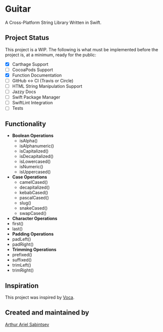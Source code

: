 # Guitar
A Cross-Platform String Library Written in Swift.

## Project Status

This project is a WIP. The following is what must be implemented before the project is, at a minimum, ready for the public:
- [x] Carthage Support
- [ ] CocoaPods Support
- [x] Function Documentation
- [ ] GitHub <-> CI (Travis or Circle)
- [ ] HTML String Manipulation Support
- [ ] Jazzy Docs
- [ ] Swift Package Manager
- [ ] SwiftLint Integration
- [ ] Tests

## Functionality
- **Boolean Operations**
  - isAlpha()
  - isAlphanumeric()
  - isCapitalized()
  - isDecapitalized()
  - isLowercased()
  - isNumeric()
  - isUppercased()
- **Case Operations**
  - camelCased()
  - decapitalized()
  - kebabCased()
  - pascalCased()
  - slug()
  - snakeCased()
  - swapCased()
- **Character Operations**
 - first()
 - last()
- **Padding Operations**
 - padLeft()
 - padRight()
- **Trimming Operations**
 - prefixed()
 - suffixed()
 - trimLeft()
 - trimRight()

## Inspiration
This project was inspired by [Voca](https://vocajs.com/).

## Created and maintained by
[Arthur Ariel Sabintsev](http://www.sabintsev.com/)
